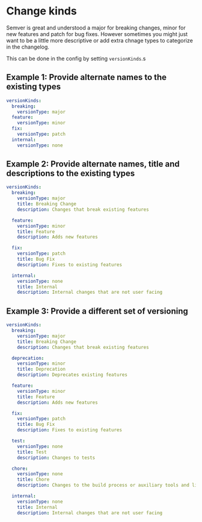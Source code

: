 # Change kinds

Semver is great and understood a major for breaking changes, minor for new features and patch for bug fixes. However sometimes you might just want to be a little more descriptive or add extra chnage types to categorize in the changelog.

This can be done in the config by setting `versionKinds`.s

## Example 1: Provide alternate names to the existing types

```yaml
versionKinds:
  breaking:
    versionType: major
  feature:
    versionType: minor
  fix:
    versionType: patch
  internal:
    versionType: none
```

## Example 2: Provide alternate names, title and descriptions to the existing types

```yaml
versionKinds:
  breaking:
    versionType: major
    title: Breaking Change
    description: Changes that break existing features

  feature:
    versionType: minor
    title: Feature
    description: Adds new features

  fix:
    versionType: patch
    title: Bug Fix
    description: Fixes to existing features

  internal:
    versionType: none
    title: Internal
    description: Internal changes that are not user facing
```

## Example 3: Provide a different set of versioning

```yaml
versionKinds:
  breaking:
    versionType: major
    title: Breaking Change
    description: Changes that break existing features

  deprecation:
    versionType: minor
    title: Deprecation
    description: Deprecates existing features

  feature:
    versionType: minor
    title: Feature
    description: Adds new features

  fix:
    versionType: patch
    title: Bug Fix
    description: Fixes to existing features

  test:
    versionType: none
    title: Test
    description: Changes to tests

  chore:
    versionType: none
    title: Chore
    description: Changes to the build process or auxiliary tools and libraries such as documentation generation

  internal:
    versionType: none
    title: Internal
    description: Internal changes that are not user facing
```
